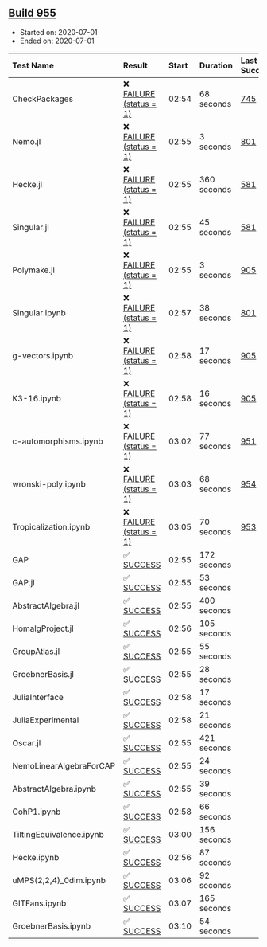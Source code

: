 ## [Build 955](https://oscarci.mathematik.uni-kl.de/job/oscar-julia-1.4/955/)

* Started on: 2020-07-01
* Ended on: 2020-07-01

| Test Name    | Result | Start | Duration | Last Success | First Failure |
|:-------------|:-------|:------|:---------|:-------------|:--------------|
| CheckPackages | ❌ [FAILURE (status = 1)](https://oscarci.mathematik.uni-kl.de/job/oscar-julia-1.4/955/artifact/logs/build-955/CheckPackages.log) | 02:54 | 68 seconds | [745](https://oscarci.mathematik.uni-kl.de/job/oscar-julia-1.4/745/) | [746](https://oscarci.mathematik.uni-kl.de/job/oscar-julia-1.4/746/) |
| Nemo.jl | ❌ [FAILURE (status = 1)](https://oscarci.mathematik.uni-kl.de/job/oscar-julia-1.4/955/artifact/logs/build-955/Nemo.jl.log) | 02:55 | 3 seconds | [801](https://oscarci.mathematik.uni-kl.de/job/oscar-julia-1.4/801/) | [802](https://oscarci.mathematik.uni-kl.de/job/oscar-julia-1.4/802/) |
| Hecke.jl | ❌ [FAILURE (status = 1)](https://oscarci.mathematik.uni-kl.de/job/oscar-julia-1.4/955/artifact/logs/build-955/Hecke.jl.log) | 02:55 | 360 seconds | [581](https://oscarci.mathematik.uni-kl.de/job/oscar-julia-1.4/581/) | [582](https://oscarci.mathematik.uni-kl.de/job/oscar-julia-1.4/582/) |
| Singular.jl | ❌ [FAILURE (status = 1)](https://oscarci.mathematik.uni-kl.de/job/oscar-julia-1.4/955/artifact/logs/build-955/Singular.jl.log) | 02:55 | 45 seconds | [581](https://oscarci.mathematik.uni-kl.de/job/oscar-julia-1.4/581/) | [582](https://oscarci.mathematik.uni-kl.de/job/oscar-julia-1.4/582/) |
| Polymake.jl | ❌ [FAILURE (status = 1)](https://oscarci.mathematik.uni-kl.de/job/oscar-julia-1.4/955/artifact/logs/build-955/Polymake.jl.log) | 02:55 | 3 seconds | [905](https://oscarci.mathematik.uni-kl.de/job/oscar-julia-1.4/905/) | [907](https://oscarci.mathematik.uni-kl.de/job/oscar-julia-1.4/907/) |
| Singular.ipynb | ❌ [FAILURE (status = 1)](https://oscarci.mathematik.uni-kl.de/job/oscar-julia-1.4/955/artifact/logs/build-955/Singular.ipynb.log) | 02:57 | 38 seconds | [801](https://oscarci.mathematik.uni-kl.de/job/oscar-julia-1.4/801/) | [802](https://oscarci.mathematik.uni-kl.de/job/oscar-julia-1.4/802/) |
| g-vectors.ipynb | ❌ [FAILURE (status = 1)](https://oscarci.mathematik.uni-kl.de/job/oscar-julia-1.4/955/artifact/logs/build-955/g-vectors.ipynb.log) | 02:58 | 17 seconds | [905](https://oscarci.mathematik.uni-kl.de/job/oscar-julia-1.4/905/) | [907](https://oscarci.mathematik.uni-kl.de/job/oscar-julia-1.4/907/) |
| K3-16.ipynb | ❌ [FAILURE (status = 1)](https://oscarci.mathematik.uni-kl.de/job/oscar-julia-1.4/955/artifact/logs/build-955/K3-16.ipynb.log) | 02:58 | 16 seconds | [905](https://oscarci.mathematik.uni-kl.de/job/oscar-julia-1.4/905/) | [907](https://oscarci.mathematik.uni-kl.de/job/oscar-julia-1.4/907/) |
| c-automorphisms.ipynb | ❌ [FAILURE (status = 1)](https://oscarci.mathematik.uni-kl.de/job/oscar-julia-1.4/955/artifact/logs/build-955/c-automorphisms.ipynb.log) | 03:02 | 77 seconds | [951](https://oscarci.mathematik.uni-kl.de/job/oscar-julia-1.4/951/) | [952](https://oscarci.mathematik.uni-kl.de/job/oscar-julia-1.4/952/) |
| wronski-poly.ipynb | ❌ [FAILURE (status = 1)](https://oscarci.mathematik.uni-kl.de/job/oscar-julia-1.4/955/artifact/logs/build-955/wronski-poly.ipynb.log) | 03:03 | 68 seconds | [954](https://oscarci.mathematik.uni-kl.de/job/oscar-julia-1.4/954/) | [955](https://oscarci.mathematik.uni-kl.de/job/oscar-julia-1.4/955/) |
| Tropicalization.ipynb | ❌ [FAILURE (status = 1)](https://oscarci.mathematik.uni-kl.de/job/oscar-julia-1.4/955/artifact/logs/build-955/Tropicalization.ipynb.log) | 03:05 | 70 seconds | [953](https://oscarci.mathematik.uni-kl.de/job/oscar-julia-1.4/953/) | [954](https://oscarci.mathematik.uni-kl.de/job/oscar-julia-1.4/954/) |
| GAP | ✅ [SUCCESS](https://oscarci.mathematik.uni-kl.de/job/oscar-julia-1.4/955/artifact/logs/build-955/GAP.log) | 02:55 | 172 seconds |  |  |
| GAP.jl | ✅ [SUCCESS](https://oscarci.mathematik.uni-kl.de/job/oscar-julia-1.4/955/artifact/logs/build-955/GAP.jl.log) | 02:55 | 53 seconds |  |  |
| AbstractAlgebra.jl | ✅ [SUCCESS](https://oscarci.mathematik.uni-kl.de/job/oscar-julia-1.4/955/artifact/logs/build-955/AbstractAlgebra.jl.log) | 02:55 | 400 seconds |  |  |
| HomalgProject.jl | ✅ [SUCCESS](https://oscarci.mathematik.uni-kl.de/job/oscar-julia-1.4/955/artifact/logs/build-955/HomalgProject.jl.log) | 02:56 | 105 seconds |  |  |
| GroupAtlas.jl | ✅ [SUCCESS](https://oscarci.mathematik.uni-kl.de/job/oscar-julia-1.4/955/artifact/logs/build-955/GroupAtlas.jl.log) | 02:55 | 55 seconds |  |  |
| GroebnerBasis.jl | ✅ [SUCCESS](https://oscarci.mathematik.uni-kl.de/job/oscar-julia-1.4/955/artifact/logs/build-955/GroebnerBasis.jl.log) | 02:55 | 28 seconds |  |  |
| JuliaInterface | ✅ [SUCCESS](https://oscarci.mathematik.uni-kl.de/job/oscar-julia-1.4/955/artifact/logs/build-955/JuliaInterface.log) | 02:58 | 17 seconds |  |  |
| JuliaExperimental | ✅ [SUCCESS](https://oscarci.mathematik.uni-kl.de/job/oscar-julia-1.4/955/artifact/logs/build-955/JuliaExperimental.log) | 02:58 | 21 seconds |  |  |
| Oscar.jl | ✅ [SUCCESS](https://oscarci.mathematik.uni-kl.de/job/oscar-julia-1.4/955/artifact/logs/build-955/Oscar.jl.log) | 02:55 | 421 seconds |  |  |
| NemoLinearAlgebraForCAP | ✅ [SUCCESS](https://oscarci.mathematik.uni-kl.de/job/oscar-julia-1.4/955/artifact/logs/build-955/NemoLinearAlgebraForCAP.log) | 02:55 | 24 seconds |  |  |
| AbstractAlgebra.ipynb | ✅ [SUCCESS](https://oscarci.mathematik.uni-kl.de/job/oscar-julia-1.4/955/artifact/logs/build-955/AbstractAlgebra.ipynb.log) | 02:55 | 39 seconds |  |  |
| CohP1.ipynb | ✅ [SUCCESS](https://oscarci.mathematik.uni-kl.de/job/oscar-julia-1.4/955/artifact/logs/build-955/CohP1.ipynb.log) | 02:58 | 66 seconds |  |  |
| TiltingEquivalence.ipynb | ✅ [SUCCESS](https://oscarci.mathematik.uni-kl.de/job/oscar-julia-1.4/955/artifact/logs/build-955/TiltingEquivalence.ipynb.log) | 03:00 | 156 seconds |  |  |
| Hecke.ipynb | ✅ [SUCCESS](https://oscarci.mathematik.uni-kl.de/job/oscar-julia-1.4/955/artifact/logs/build-955/Hecke.ipynb.log) | 02:56 | 87 seconds |  |  |
| uMPS(2,2,4)_0dim.ipynb | ✅ [SUCCESS](https://oscarci.mathematik.uni-kl.de/job/oscar-julia-1.4/955/artifact/logs/build-955/uMPS-2-2-4-_0dim.ipynb.log) | 03:06 | 92 seconds |  |  |
| GITFans.ipynb | ✅ [SUCCESS](https://oscarci.mathematik.uni-kl.de/job/oscar-julia-1.4/955/artifact/logs/build-955/GITFans.ipynb.log) | 03:07 | 165 seconds |  |  |
| GroebnerBasis.ipynb | ✅ [SUCCESS](https://oscarci.mathematik.uni-kl.de/job/oscar-julia-1.4/955/artifact/logs/build-955/GroebnerBasis.ipynb.log) | 03:10 | 54 seconds |  |  |
